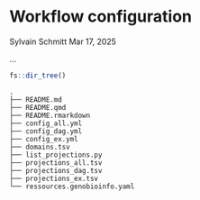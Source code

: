 # Workflow configuration
Sylvain Schmitt
Mar 17, 2025

…

``` r
fs::dir_tree()
```

    .
    ├── README.md
    ├── README.qmd
    ├── README.rmarkdown
    ├── config_all.yml
    ├── config_dag.yml
    ├── config_ex.yml
    ├── domains.tsv
    ├── list_projections.py
    ├── projections_all.tsv
    ├── projections_dag.tsv
    ├── projections_ex.tsv
    └── ressources.genobioinfo.yaml

